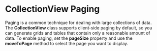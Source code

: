 CollectionView Paging
=====================

Paging is a common technique for dealing with large collections of data. The **CollectionView** class supports client-side paging by default, so you can generate grids and tables that contain only a reasonable amount of data. To enable paging, set the **pageSize** property and use the **moveToPage** method to select the page you want to display.